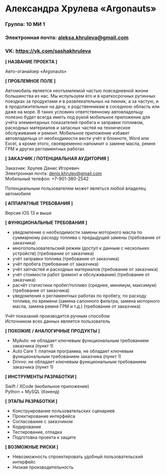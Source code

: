# Александра Хрулева «Argonauts»

### Группа: 10 МИ 1
### Электронная почта: aleksa.khruleva@gmail.com
### VK: https://vk.com/sashakhruleva

**[ НАЗВАНИЕ ПРОЕКТА ]**

Авто-оганайзер «Argonauts»

**[ ПРОБЛЕМНОЕ ПОЛЕ ]**

Автомобиль является неотъемлемой частью повседневной жизни большинства из нас. Мы испульзуем его и в краткосрочных рутинных поездках за продуктами и в развлекательных на пикник, а за частую, и в продолжительных на дачу, к родственникам в соседнюю область или даже на море. В таких условиях ответственному автовладельцу полезно будет всегда иметь под рукой мобильное приложение для учёта элементарных показателей пробега и заправки топливом, расходных материалов и запасных частей на техническое обслуживание и ремонт. Мобильное приложение избавит автовладельца от необходимости вести учёт в блокноте, Word или Excel, а кроме этого, своевременно напомнит о замене масла, ремня ГРМ и других регламентных работах

**[ ЗАКАЗЧИК / ПОТЕНЦИАЛЬНАЯ АУДИТОРИЯ ]**

Заказчик: Хрулев Денис Игоревич  
Электронная почта: denis.khrulev@gmail.com  
Мобильный телефон: +7-901-380-2542  
  
Потенциальным пользователем может являться любой владелец автомобиля

**[ АППАРАТНЫЕ ТРЕБОВАНИЯ ]**

Версия iOS 13 и выше

**[ ФУНКЦИОНАЛЬНЫЕ ТРЕБОВАНИЯ ]**

* уведомление о необходимости замены моторного масла по суммарному расходу топлива с предыдущей замены (требование от заказчика)
* многопользовательский режим (доступ к данным с нескольких устройств) (требование от заказчика)
* учёт заправки топлива (требование от заказчика)
* учёт пробега (требование от заказчика)
* учёт запчастей и расходных материалов (требование от заказчика)
* учёт стоимости работ (ремонт и обслуживание) (требование от заказчика)
* расчёт статистики пробег/топливо (среднее, минимум, максимум) (требование от заказчика)
* уведомления о регламентных работах по пробегу, по расходу топлива, по времени (замена салонного фильтра, замена моторного масла, замена ремня ГРМ и т.д.) (требование от заказчика)

Учёт показаний производится ручным способом  
Источником всех данных является пользователь

**[ ПОХОЖИЕ / АНАЛОГИЧНЫЕ ПРОДУКТЫ ]**

* MyAuto: не обладает ключевым функциональным требованием заказчика (пункт 1)
* Auto Care 1: платная программа, не обладает ключевым функциональным требованием заказчика (пункт 1)
* Drivvo: не обладает ключевым функциональным требованием заказчика (пункт 1)

**[ ИНСТРУМЕНТЫ РАЗРАБОТКИ ]**

Swift / XCode (мобильное приложение)  
Python + MySQL (бэкенд)

**[ ЭТАПЫ РАЗРАБОТКИ ]**

* Конструирование пользовательских сценариев
* Проектирование интерфейса
* Согласование с заказчиком
* Кодирование
* Тестирование, отладка
* Подготовка проекта к защите

**[ ВОЗМОЖНЫЕ РИСКИ ]**

*	Невозможность спроектировать удобный пользовательский интерфейс
* Низкая производительность
